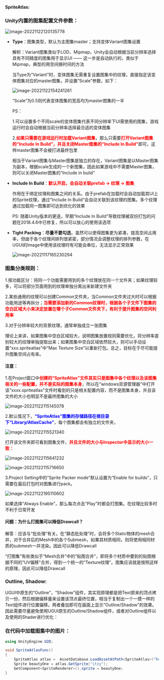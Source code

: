 **SpriteAtlas:**

### Unity内置的图集配置文件参数：

![image-20221122120135778](https://gitee.com/kakaix892/image-host/raw/main/Typora/image-20221122120135778.png)

- **Type**：图集类型，默认为主图集master；支持变体Variant图集设置

  解析：Variant图集类似于LOD、Mipmap，Unity会自动根据当前分辨率选择具有不同精度的图集用于显示UI —— 这一步是自动执行的，类似于Mipmap，典型的用空间换时间的方法

  当Type为“Variant”时，变体图集无需重复设置图集中的纹理，直接指定该变体图集对应的master图集，并设置“Scale”参数，如下：

  ![image-20221122154241261](https://gitee.com/kakaix892/image-host/raw/main/Typora/image-20221122154241261.png)

  “Scale”为0.5则代表变体图集的宽高均为master图集的一半

  PS：

  1.可以设置多个不同scale的变体图集代表不同分辨率下UI需使用的图集，游戏运行时会自动根据当前分辨率选择最合适的变体图集

  2.<font color=red>**如果只需要在游戏运行时加载Variant图集**</font>，那么只需要<font color=red>**打开Variant图集的“Include In Build”，并且关闭Master图集的“Include In Build”**</font>即可，这样master图集不会被打进最终包里

  相当于Variant图集与Master图集是独立的存在，Variant图集是以Master图集为副本，根据scale生成的一个新图集，因此如果游戏中不需要Master图集，则可以关闭Master图集的“Include in  build”

- **Include  In Build**：<font color=red>**默认开启，会自动关联prefab -> 纹理 -> 图集**</font>

  作用在于绑定纹理和图集之间的关系。由于prefab在加载时会自动加载其UI上的Sprite纹理，通过“Include In Build”会自动关联到该纹理的图集。多个纹理通过加载同一图集即可达到优化的效果

  PS: 随着Unity版本的更迭，早期“Include In Build”导致纹理被双份打包的问题在2018.4.6中已修复，所以可以放心的使用该选项

- **Tight Packing**：**尽量不要勾选**，虽然可以使得图集更为紧凑，提高空间占用率，但由于各个纹理间排列很紧密，部分情况会调整纹理的排列参数，在UGUI的Image中使用该纹理时有可能会串位，无法显示正常效果

  ![image-20221117165230294](https://gitee.com/kakaix892/image-host/raw/main/Typora/image-20221117165230294.png)





### 图集分类规则：

1.按功能区分：将同一个功能需要用到的多个纹理放在同一个文件夹；如果纹理较多，可以将部分页面用到的纹理单独分离出来新建文件夹

2.某些通用的纹理可以创建Common文件夹，当Common文件夹过大时可以根据功能用途等再拆分；<font color=red>**当需要添加新的Common纹理时，根据各个子文件下图集的空白区域大小来决定放置在哪个子Common文件夹下，有利于提升图集的空间利用率**</font>

3.对于分辨率较大的背景纹理，通常单独成立一张图集



理论上来讲，如果图集中空白区域较大，说明图集放置规则需要优化，将分辨率差别较大的纹理单独提取出来；如果图集中空白区域依然较大，则可以手动设置“xxx.spriteatlas”中“Max Texture Size”以重新打包。总之，目标在于尽可能提升图集空间占有率。





#### 注意：

1.在Project窗口中<font color=red>**创建的“SpriteAtlas”文件其实只是图集中各个纹理以及该图集相关的一些配置，并不是实际的图集本身**</font>，所以在“windows资源管理器”中打开该“xxxx.spriteatlas”文件时看到的只是相关配置内容，而不是图集本身，并且该文件的大小也明显不是最终图集的大小

![image-20221122115145078](https://gitee.com/kakaix892/image-host/raw/main/Typora/image-20221122115145078.png)

2.默认情况下，<font color=blue>**“SpriteAtlas”图集的存储路径在根目录下“Library/AtlasCache”**</font>，每个图集都会有独立的文件夹，

![image-20221122115521340](https://gitee.com/kakaix892/image-host/raw/main/Typora/image-20221122115521340.png)

打开该文件夹即可看到图集文件，<font color=red>**并且文件的大小与Inspector中显示的大小一致：**</font>

![image-20221122115641232](https://gitee.com/kakaix892/image-host/raw/main/Typora/image-20221122115641232.png)

![image-20221122115716650](https://gitee.com/kakaix892/image-host/raw/main/Typora/image-20221122115716650.png)

3.Project Setting中的“Sprite Packer mode”默认设置为“Enable for builds”，只需要在最后打包时对图集进行pack。

![image-20221122195110602](https://gitee.com/kakaix892/image-host/raw/main/Typora/image-20221122195110602.png)

如果选择“Always Enable”，那么每次点击“Play”时都会打图集。在纹理比较多时不利于日常开发





#### 问题：为什么打图集可以降低Drawcall？

解答：应该与“批处理”有关。在“静态批处理”时，会将多个Static物体的mesh合并，对于合并后的Mesh中的各个Submesh，如果其材质相同，则将使用相同材质的submesh一并渲染。因此可以降低Drawcall

“打图集”有些类似于“Mesh合并”中的“贴图合并”，即将多个材质中要到的贴图根据不同的"UV偏移"合并，得到一个统一的“Texture纹理”。图集应该就是按照这样的原理，因此可以降低Drawcall



### Outline, Shadow:

UGUI中原生的“Outline”，“Shadow”组件，其实现原理都是把Text原来的顶点拷贝一份，然后根据偏移量来设置该顶点最终位置，相当于复制出一个一摸一样的Text组件进行位置偏移。两者叠加即可在画面上显示“Outline/Shadow”的效果。因此需要尽量避免使用UGUI原生的Outline/Shadow组件，或者对Outline组件以及使用的Shader进行优化：



### 在代码中加载图集中的图片：

```c#
using UnityEngine.U2D;

void SpriteAtlasFunc()
{
    SpriteAtlas atlas =  AssetDatabase.LoadAssetAtPath<SpriteAtlas>("Resources/Beauty.spriteatlas");
    Sprite beautyOne = atlas.GetSprite("itzy");
    GetComponent<SpriteRenderer>().sprite = beautyOne;
}   
```







